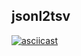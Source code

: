 ## jsonl2tsv
[![asciicast](https://asciinema.org/a/8nJr3sZqyAcJcNvoHwJmrL0Sl.svg)](https://asciinema.org/a/8nJr3sZqyAcJcNvoHwJmrL0Sl)
